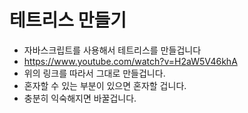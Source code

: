 # 테트리스 만들기

- 자바스크립트를 사용해서 테트리스를 만들겁니다
- https://www.youtube.com/watch?v=H2aW5V46khA
- 위의 링크를 따라서 그대로 만들겁니다.
- 혼자할 수 있는 부분이 있으면 혼자할 겁니다.
- 충분히 익숙해지면 바꿀겁니다. 